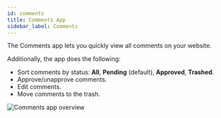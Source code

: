 ```yaml
---
id: comments
title: Comments App
sidebar_label: Comments
---
```


The Comments app lets you quickly view all comments on your website.

Additionally, the app does the following:

* Sort comments by status: **All**, **Pending** (default), **Approved**, **Trashed**.
* Approve/unapprove comments.
* Edit comments.
* Move comments to the trash.

![Comments app overview](/img/assistant/apps--apps-comments--1.jpg)
